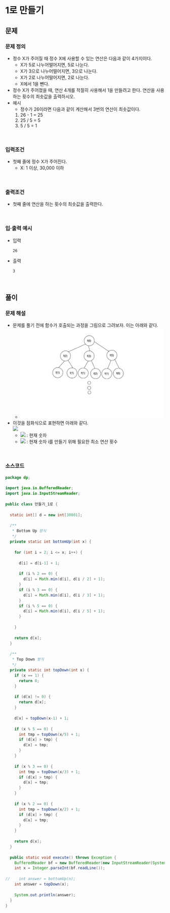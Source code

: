 # 1로 만들기
## 문제
### 문제 정의

- 정수 X가 주어질 때 정수 X에 사용할 수 있는 연산은 다음과 같이 4가지이다.
  - X가 5로 나누어떨어지면, 5로 나눈다.
  - X가 3으로 나누어떨어지면, 3으로 나눈다.
  - X가 2로 나누어떨어지면, 2로 나눈다.
  - X에서 1을 뺀다.
- 정수 X가 주어졌을 때, 연산 4개를 적절히 사용해서 1을 만들려고 한다. 연산을 사용하는 횟수의 최솟값을 출력하시오.
- 예시
  - 정수가 26이라면 다음과 같이 계산해서 3번의 연산이 최솟값이다.
  1. 26 - 1 = 25
  2. 25 / 5 = 5
  3. 5 / 5 = 1

<br/>

### 입력조건
- 첫째 줄에 정수 X가 주어진다.
    - X: 1 이상, 30,000 이하

<br/>

### 출력조건
- 첫째 줄에 연산을 하는 횟수의 최솟값을 출력한다.

<br/>

### 입·출력 예시
- 입력
  ```text
  26
  ```

- 출력
  ```text
  3
  ```

<br/>

## 풀이
### 문제 해설
- 문제를 풀기 전에 함수가 호출되는 과정을 그림으로 그려보자. 이는 아래와 같다.
  - ![](./img/Untitled01.jpg)
- 이것을 점화식으로 표현하면 아래와 같다.  
  ![](https://latex.codecogs.com/svg.image?\alpha_{i}=min(\alpha_{i-1},\alpha_{i/5},\alpha_{i3},\alpha_{i/2})+1)
  - ![](https://latex.codecogs.com/svg.image?i) : 현재 숫자
  - ![](https://latex.codecogs.com/svg.image?\alpha_{i}) : 현재 숫자 i를 만들기 위해 필요한 최소 연산 횟수

<br/>

### 소스코드
```java
package dp;

import java.io.BufferedReader;
import java.io.InputStreamReader;

public class 만들기_1로 {

  static int[] d = new int[30001];

  /**
   * Bottom Up 방식
   */
  private static int bottomUp(int x) {

    for (int i = 2; i <= x; i++) {

      d[i] = d[i-1] + 1;

      if (i % 2 == 0) {
        d[i] = Math.min(d[i], d[i / 2] + 1);
      }
      if (i % 3 == 0) {
        d[i] = Math.min(d[i], d[i / 3] + 1);
      }
      if (i % 5 == 0) {
        d[i] = Math.min(d[i], d[i / 5] + 1);
      }

    }

    return d[x];
  }

  /**
   * Top Down 방식
   */
  private static int topDown(int x) {
    if (x == 1) {
      return 0;
    }

    if (d[x] != 0) {
      return d[x];
    }

    d[x] = topDown(x-1) + 1;

    if (x % 5 == 0) {
      int tmp = topDown(x/5) + 1;
      if (d[x] > tmp) {
        d[x] = tmp;
      }
    }

    if (x % 3 == 0) {
      int tmp = topDown(x/3) + 1;
      if (d[x] > tmp) {
        d[x] = tmp;
      }
    }

    if (x % 2 == 0) {
      int tmp = topDown(x/2) + 1;
      if (d[x] > tmp) {
        d[x] = tmp;
      }
    }

    return d[x];
  }

  public static void execute() throws Exception {
    BufferedReader bf = new BufferedReader(new InputStreamReader(System.in));
    int x = Integer.parseInt(bf.readLine());

//    int answer = bottomUp(n);
    int answer = topDown(x);

    System.out.println(answer);
  }
}

```